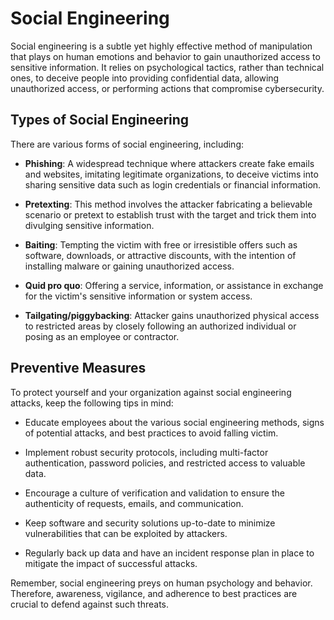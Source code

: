 # Social Engineering

Social engineering is a subtle yet highly effective method of manipulation that plays on human emotions and behavior to gain unauthorized access to sensitive information. It relies on psychological tactics, rather than technical ones, to deceive people into providing confidential data, allowing unauthorized access, or performing actions that compromise cybersecurity.

## Types of Social Engineering

There are various forms of social engineering, including:

- **Phishing**: A widespread technique where attackers create fake emails and websites, imitating legitimate organizations, to deceive victims into sharing sensitive data such as login credentials or financial information.

- **Pretexting**: This method involves the attacker fabricating a believable scenario or pretext to establish trust with the target and trick them into divulging sensitive information.

- **Baiting**: Tempting the victim with free or irresistible offers such as software, downloads, or attractive discounts, with the intention of installing malware or gaining unauthorized access.

- **Quid pro quo**: Offering a service, information, or assistance in exchange for the victim's sensitive information or system access.

- **Tailgating/piggybacking**: Attacker gains unauthorized physical access to restricted areas by closely following an authorized individual or posing as an employee or contractor.

## Preventive Measures

To protect yourself and your organization against social engineering attacks, keep the following tips in mind:

- Educate employees about the various social engineering methods, signs of potential attacks, and best practices to avoid falling victim.

- Implement robust security protocols, including multi-factor authentication, password policies, and restricted access to valuable data.

- Encourage a culture of verification and validation to ensure the authenticity of requests, emails, and communication.

- Keep software and security solutions up-to-date to minimize vulnerabilities that can be exploited by attackers.

- Regularly back up data and have an incident response plan in place to mitigate the impact of successful attacks.

Remember, social engineering preys on human psychology and behavior. Therefore, awareness, vigilance, and adherence to best practices are crucial to defend against such threats.

